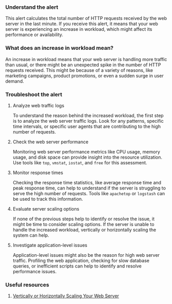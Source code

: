 ### Understand the alert

This alert calculates the total number of HTTP requests received by the web server in the last minute. If you receive this alert, it means that your web server is experiencing an increase in workload, which might affect its performance or availability.

### What does an increase in workload mean?

An increase in workload means that your web server is handling more traffic than usual, or there might be an unexpected spike in the number of HTTP requests received. This might be because of a variety of reasons, like marketing campaigns, product promotions, or even a sudden surge in user demand.

### Troubleshoot the alert

1. Analyze web traffic logs

   To understand the reason behind the increased workload, the first step is to analyze the web server traffic logs. Look for any patterns, specific time intervals, or specific user agents that are contributing to the high number of requests.

2. Check the web server performance

   Monitoring web server performance metrics like CPU usage, memory usage, and disk space can provide insight into the resource utilization. Use tools like `top`, `vmstat`, `iostat`, and `free` for this assessment.

3. Monitor response times

   Checking the response time statistics, like average response time and peak response time, can help to understand if the server is struggling to serve the high number of requests. Tools like `apachetop` or `logstash` can be used to track this information.

4. Evaluate server scaling options

   If none of the previous steps help to identify or resolve the issue, it might be time to consider scaling options. If the server is unable to handle the increased workload, vertically or horizontally scaling the system can help.

5. Investigate application-level issues

   Application-level issues might also be the reason for high web server traffic. Profiling the web application, checking for slow database queries, or inefficient scripts can help to identify and resolve performance issues.

### Useful resources

1. [Vertically or Horizontally Scaling Your Web Server](https://www.digitalocean.com/community/tutorials/5-common-server-setups-for-your-web-application)